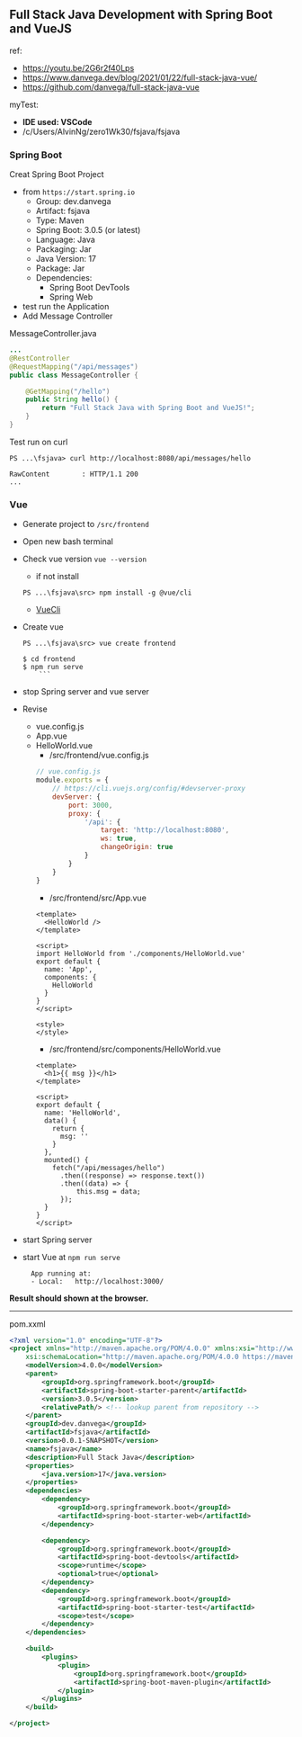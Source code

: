 ## Full Stack Java Development with Spring Boot and VueJS

ref:
* https://youtu.be/2G6r2f40Lps
* https://www.danvega.dev/blog/2021/01/22/full-stack-java-vue/
* https://github.com/danvega/full-stack-java-vue

myTest:
- **IDE used: VSCode**
- /c/Users/AlvinNg/zero1Wk30/fsjava/fsjava

### Spring Boot
Creat Spring Boot Project
-  from `https://start.spring.io`
    - Group: dev.danvega
    - Artifact: fsjava
    - Type: Maven
    - Spring Boot: 3.0.5 (or latest)
    - Language: Java
    - Packaging: Jar
    - Java Version: 17
    - Package: Jar
    - Dependencies:
      - Spring Boot DevTools
      - Spring Web
- test run the Application
- Add Message Controller

MessageController.java
``` java
...
@RestController
@RequestMapping("/api/messages")
public class MessageController {

    @GetMapping("/hello")
    public String hello() {
        return "Full Stack Java with Spring Boot and VueJS!";
    }
}
```
Test run on curl
``` console
PS ...\fsjava> curl http://localhost:8080/api/messages/hello

RawContent        : HTTP/1.1 200
...
```


### Vue
* Generate project to `/src/frontend`
* Open new bash terminal
* Check vue version `vue --version`
	* if not install
	``` console
	PS ...\fsjava\src> npm install -g @vue/cli
	```
	* [VueCli](https://cli.vuejs.org/) 
* Create vue
	``` console
	PS ...\fsjava\src> vue create frontend

	$ cd frontend
	$ npm run serve
	    ```
* stop Spring server and vue server

* Revise
  * vue.config.js
  * App.vue
  * HelloWorld.vue
    - /src/frontend/vue.config.js
    ``` js
    // vue.config.js
    module.exports = {
        // https://cli.vuejs.org/config/#devserver-proxy
        devServer: {
            port: 3000,
            proxy: {
                '/api': {
                    target: 'http://localhost:8080',
                    ws: true,
                    changeOrigin: true
                }
            }
        }
    }
    ```
    - /src/frontend/src/App.vue
    ``` vue
    <template>
      <HelloWorld />
    </template>

    <script>
    import HelloWorld from './components/HelloWorld.vue'
    export default {
      name: 'App',
      components: {
        HelloWorld
      }
    }
    </script>

    <style>
    </style>
    ```
    - /src/frontend/src/components/HelloWorld.vue
    ``` vue
    <template>
      <h1>{{ msg }}</h1>
    </template>

    <script>
    export default {
      name: 'HelloWorld',
      data() {
        return {
          msg: ''
        }
      },
      mounted() {
        fetch("/api/messages/hello")
          .then((response) => response.text())
          .then((data) => {
              this.msg = data;
          });
      }
    }
    </script>
    ```


* start Spring server
* start Vue at `npm run serve`
  ``` console
    App running at:
    - Local:   http://localhost:3000/
  ```
**Result should shown at the browser.**

---
pom.xxml
``` xml
<?xml version="1.0" encoding="UTF-8"?>
<project xmlns="http://maven.apache.org/POM/4.0.0" xmlns:xsi="http://www.w3.org/2001/XMLSchema-instance"
	xsi:schemaLocation="http://maven.apache.org/POM/4.0.0 https://maven.apache.org/xsd/maven-4.0.0.xsd">
	<modelVersion>4.0.0</modelVersion>
	<parent>
		<groupId>org.springframework.boot</groupId>
		<artifactId>spring-boot-starter-parent</artifactId>
		<version>3.0.5</version>
		<relativePath/> <!-- lookup parent from repository -->
	</parent>
	<groupId>dev.danvega</groupId>
	<artifactId>fsjava</artifactId>
	<version>0.0.1-SNAPSHOT</version>
	<name>fsjava</name>
	<description>Full Stack Java</description>
	<properties>
		<java.version>17</java.version>
	</properties>
	<dependencies>
		<dependency>
			<groupId>org.springframework.boot</groupId>
			<artifactId>spring-boot-starter-web</artifactId>
		</dependency>

		<dependency>
			<groupId>org.springframework.boot</groupId>
			<artifactId>spring-boot-devtools</artifactId>
			<scope>runtime</scope>
			<optional>true</optional>
		</dependency>
		<dependency>
			<groupId>org.springframework.boot</groupId>
			<artifactId>spring-boot-starter-test</artifactId>
			<scope>test</scope>
		</dependency>
	</dependencies>

	<build>
		<plugins>
			<plugin>
				<groupId>org.springframework.boot</groupId>
				<artifactId>spring-boot-maven-plugin</artifactId>
			</plugin>
		</plugins>
	</build>

</project>
```

